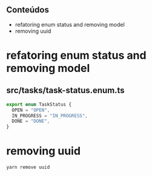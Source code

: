 ## Conteúdos

- refatoring enum status and removing model
- removing uuid

# refatoring enum status and removing model

## src/tasks/task-status.enum.ts

```ts
export enum TaskStatus {
  OPEN = "OPEN",
  IN_PROGRESS = "IN_PROGRESS",
  DONE = "DONE",
}
```

# removing uuid

```
yarn remove uuid
```

